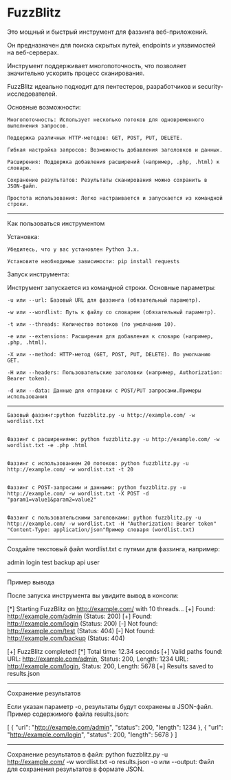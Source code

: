 # FuzzBlitz

Это мощный и быстрый инструмент для фаззинга веб-приложений. 

Он предназначен для поиска скрытых путей, endpoints и уязвимостей на веб-серверах. 

Инструмент поддерживает многопоточность, что позволяет значительно ускорить процесс сканирования.

FuzzBlitz идеально подходит для пентестеров, разработчиков и security-исследователей.

Основные возможности:

    Многопоточность: Использует несколько потоков для одновременного выполнения запросов.

    Поддержка различных HTTP-методов: GET, POST, PUT, DELETE.

    Гибкая настройка запросов: Возможность добавления заголовков и данных.

    Расширения: Поддержка добавления расширений (например, .php, .html) к словарю.

    Сохранение результатов: Результаты сканирования можно сохранить в JSON-файл.

    Простота использования: Легко настраивается и запускается из командной строки.

-----

Как пользоваться инструментом

Установка:

    Убедитесь, что у вас установлен Python 3.x.

    Установите необходимые зависимости: pip install requests

    
Запуск инструмента:

Инструмент запускается из командной строки. Основные параметры:

    -u или --url: Базовый URL для фаззинга (обязательный параметр).

    -w или --wordlist: Путь к файлу со словарем (обязательный параметр).

    -t или --threads: Количество потоков (по умолчанию 10).

    -e или --extensions: Расширения для добавления к словарю (например, .php, .html).

    -X или --method: HTTP-метод (GET, POST, PUT, DELETE). По умолчанию GET.

    -H или --headers: Пользовательские заголовки (например, Authorization: Bearer token).

    -d или --data: Данные для отправки с POST/PUT запросами.Примеры использования

-----

    Базовый фаззинг:python fuzzblitz.py -u http://example.com/ -w wordlist.txt
    

    Фаззинг с расширениями: python fuzzblitz.py -u http://example.com/ -w wordlist.txt -e .php .html
    

    Фаззинг с использованием 20 потоков: python fuzzblitz.py -u http://example.com/ -w wordlist.txt -t 20
    

    Фаззинг с POST-запросами и данными: python fuzzblitz.py -u http://example.com/ -w wordlist.txt -X POST -d "param1=value1&param2=value2"
    

    Фаззинг с пользовательскими заголовками: python fuzzblitz.py -u http://example.com/ -w wordlist.txt -H "Authorization: Bearer token" "Content-Type: application/json"Пример словаря (wordlist.txt)

 
 -----

Создайте текстовый файл wordlist.txt с путями для фаззинга, например:


admin
login
test
backup
api
user

-----

Пример вывода

После запуска инструмента вы увидите вывод в консоли:

[*] Starting FuzzBlitz on http://example.com/ with 10 threads...
[+] Found: http://example.com/admin (Status: 200)
[+] Found: http://example.com/login (Status: 200)
[-] Not found: http://example.com/test (Status: 404)
[-] Not found: http://example.com/backup (Status: 404)

[+] FuzzBlitz completed!
[*] Total time: 12.34 seconds
[+] Valid paths found:
URL: http://example.com/admin, Status: 200, Length: 1234
URL: http://example.com/login, Status: 200, Length: 5678
[+] Results saved to results.json

-----

Сохранение результатов

Если указан параметр -o, результаты будут сохранены в JSON-файл. Пример содержимого файла results.json:


[
    {
        "url": "http://example.com/admin",
        "status": 200,
        "length": 1234
    },
    {
        "url": "http://example.com/login",
        "status": 200,
        "length": 5678
    }
]

-----
 
 
Сохранение результатов в файл: python fuzzblitz.py -u http://example.com/ -w wordlist.txt -o results.json -o или --output: Файл для сохранения результатов в формате JSON.

    

    
    
    

